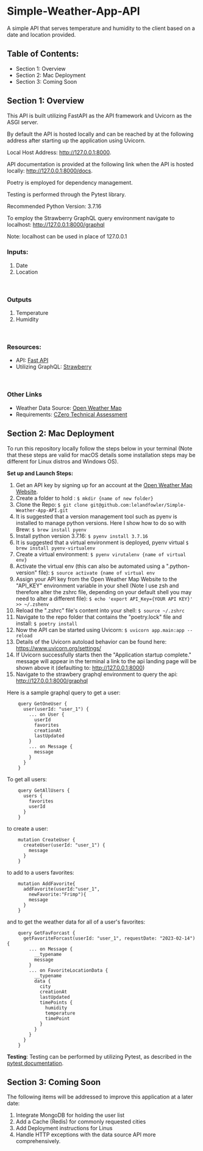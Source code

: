 # Simple-Weather-App-API
<p>A simple API that serves temperature and humidity to the client based on a date and location provided.</p>

## Table of Contents:
- Section 1: Overview
- Section 2: Mac Deployment
- Section 3: Coming Soon

## Section 1: Overview
This API is built utilizing FastAPI as the API framework and Uvicorn as the ASGI server.</p>
By default the API is hosted locally and can be reached by at the following address after starting up the application using Uvicorn.</p>
Local Host Address: http://127.0.0.1:8000.

API documentation is provided at the following link when the API is hosted locally: http://127.0.0.1:8000/docs.

Poetry is employed for dependency management.

Testing is performed through the Pytest library.

Recommended Python Version: 3.7.16

To employ the Strawberry GraphQL query environment navigate to localhost: http://127.0.0.1:8000/graphql

Note: localhost can be used in place of 127.0.0.1

### Inputs:
1. Date
2. Location
<br>

### Outputs
1. Temperature
2. Humidity

<br>

### Resources:
- API: [Fast API](https://fastapi.tiangolo.com)<br>
- Utilizing GraphQL: [Strawberry](https://strawberry.rocks)<br>
<br>

### Other Links
- Weather Data Source: [Open Weather Map](https://home.openweathermap.org/api_keys)<br>
- Requirements: [CZero Technical Assessment](https://czerotoday.notion.site/Technical-Assessment-cc5f624c821249d7917a81f112f1e043)<br>


## Section 2: Mac Deployment
<p>To run this repository locally follow the steps below in your terminal (Note that these steps are valid for macOS details some installation steps may be different for Linux distros and Windows OS).</p>



__Set up and Launch Steps:__
1. Get an API key by signing up for an account at the [Open Weather Map Website](https://home.openweathermap.org/api_keys). 
2. Create a folder to hold : ```$ mkdir {name of new folder}```<br>
3. Clone the Repo: ```$ git clone git@github.com:lelandfowler/Simple-Weather-App-API.git```
4. It is suggested that a version management tool such as pyenv is installed to manage python versions.  Here I show how to do so with Brew: ```$ brew install pyenv```
5. Install python version 3.7.16: ```$ pyenv install 3.7.16```
6. It is suggested that a virtual environment is deployed, pyenv virtual ```$ brew install pyenv-virtualenv```
7. Create a virtual environment: ```$ pyenv virutalenv {name of virtual env}```
8. Activate the virtual env (this can also be automated using a ".python-version" file): ```$ source activate {name of virtual env```
9. Assign your API key from the Open Weather Map Website to the "API_KEY" environment variable in your shell (Note I use zsh and therefore alter the zshrc file, depending on your default shell you may need to alter a different file): ```$ echo 'export API_Key={YOUR API KEY}' >> ~/.zshenv```
10. Reload the ".zshrc" file's content into your shell: ```$ source ~/.zshrc```
11. Navigate to the repo folder that contains the "poetry.lock" file and install: ```$ poetry install```
12. Now the API can be started using Uvicorn: ```$ uvicorn app.main:app --reload```
13. Details of the Uvicorn autoload behavior can be found here: https://www.uvicorn.org/settings/
14. If Uvicorn successfully starts then the "Application startup complete." message will appear in the terminal a link to the api landing page will be shown above it (defaulting to:  http://127.0.0.1:8000)
15. Navigate to the strawbery graphql environment to query the api: http://127.0.0.1:8000/graphql

Here is a sample graphql query to get a user: 
```
    query GetOneUser {
      user(userId: "user_1") {
        ... on User {
          userId
          favorites
          creationAt
          lastUpdated
        }
        ... on Message {
          message
        }
      }
    }
```

To get all users:
```
    query GetAllUsers {
      users {
        favorites
        userId
      }
    }
```

to create a user:
```
    mutation CreateUser {
      createUser(userId: "user_1") {
        message
      }
    }
```

to add to a users favorites:
```
    mutation AddFavorite{
      addFavorite(userId:"user_1", 
        newFavorite:"Frimp"){
        message
      }
    }
```

and to get the weather data for all of a user's favorites:
```
    query GetFavForcast {
      getFavoriteForcast(userId: "user_1", requestDate: "2023-02-14") {
        ... on Message {
          __typename
          message
        }
        ... on FavoriteLocationData {
          __typename
          data {
            city
            creationAt
            lastUpdated
            timePoints {
              humidity
              temperature
              timePoint
            }
          }
        }
      }
    }
```

__Testing__: Testing can be performed by utilizing Pytest, as described in the [pytest documentation](https://docs.pytest.org/en/7.1.x/how-to/usage.html).

## Section 3: Coming Soon
The following items will be addressed to improve this application at a later date:
1. Integrate MongoDB for holding the user list
2. Add a Cache (Redis) for commonly requested cities
3. Add Deployment instructions for Linus
4. Handle HTTP exceptions with the data source API more comprehensively.